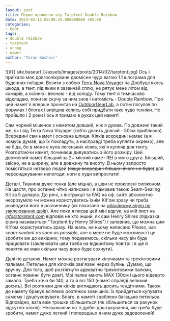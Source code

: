 ```yaml
---
layout: post
title: Перше враження від Tarptent Double Rainbow
date: 2014-02-12 00:00:19.000000000 +02:00
categories:
- Gear
tags:
- double rainbow
- tarptent
- огляд
- намет
author: 'Taras Kushnir'
---
```


![]({{ site.baseurl }}/assets/images/posts/2014/02/tarptent.jpg)
Ось і приїхало моє довгоочікуване двомісне чудо вагою 1.1 кілограма для буденних поїздок. Возити з собою <a title="Огляд 3- або 4-сезонних 2-місних наметів для альпінізму" href="http://jamming.com.ua/%d0%be%d0%b3%d0%bb%d1%8f%d0%b4-3-%d0%b0%d0%b1%d0%be-4-%d1%81%d0%b5%d0%b7%d0%be%d0%bd%d0%bd%d0%b8%d1%85-2-%d0%bc%d1%96%d1%81%d0%bd%d0%b8%d1%85-%d0%bd%d0%b0%d0%bc%d0%b5%d1%82%d1%96%d0%b2-%d0%b4%d0%bb/" target="_blank" rel="noopener noreferrer">Terra Nova Voyager</a> на Довбуші якось шкода, а тент, під яким я зазвичай сплю, не рятує мене літом від комарів, а осінню і весною - від холоду. Тому тент я тимчасово відкладаю, поки не скучу за ним знов і натомість - Double Rainbow. Про цей намет я вперше прочитав на [OutdoorGearLab](http://www.outdoorgearlab.com/Backpacking-Tent-Reviews/Tarptent-Double-Rainbow), а потім погуляв по форумах і блогах і вирішив колись собі придбати таке чудо техніки. Не пройшло і 2 роки і ось я тримаю в руках цей намет!

<!--more-->

Сам чорний мішечок з наметом довший, ніж я думав. По довжині такий же, як і від Terra Nova Voyager (тобто досить довгий - 50см приблизно). Всередині сам намет і основна шпиця. Кілків всередині немає (а я чомусь думав, що їх покладуть, а насправді треба купляти окремо), але не біда, бо в мене є купа легеньких кілків, які я купляв для тенту. Розгортаючи намет, починаєш дивуватись з його розміру. Цей двомісний намет більший за 2+ місний намет REI в мого друга. Більший, звісно, не в ширину, але в довжину та висоту. В ньому запросто помістяться четверо людей <del>(якщо всередині більше нічого не буде)</del> для пересиджування непогоди: ноги є куди випростати!

Деталі. Тканина дуже тонка (але міцна), а шви не проклеєні силіконом. На щастя, про останнє чітко написано і я замовив також Seam-Sealing Kit за 5 доларів. До речі, з інструкції та FAQ на оф. сайті абсолютно незрозуміло чи можна користуватись їхнім Kit'ом зразу чи треба розводити його в розчиннику (як показано на [офіційному відео по заклеюванню швів](http://www.tarptent.com/ttvideos.html#seamseal)). Але поки я писав цей міні відгук, на мій лист на <em>info@tarptent.com</em> відповів не хто інший, як сам Henry Shires (підказка: фірма називається "Tarptent by Henry Shires") і запевнив, що можна цим Kit'ом користуватись зразу. На жаль, на ньому написано <em>Please, use seam-sealant as soon as possible</em>, але в мене не буде можливості це зробити аж до вихідних, тому подивимось, скільки часу він буде працювати (заклеювати шви треба на відкритому повітрі і я ще й поняття не маю скільки часу воно буде сохнути).

Далі по деталях. Намет можна розтягувати кілочками та трекінговими палками. Петельки для кілочків зав'язані через булінь. Думаю, що вручну. Для того, щоб розтягнути адекватно трекінговими палкми, останні повинні бути довгі. Мої палки мають MAX 130см і цього відверто замало. Треба хоча би 140, а то й всі 150 (намет справді великий досить). Всі розтяжки для кілків виглядають досить тендітними. Також до намету бракує всіляких розтяжок зовнішніх: їх прийдеться купувати самому і доштуковувати. Благо, в наметі зроблено багацько петельок. Відповідно, вага вже трошки збільшиться (як збільшиться за рахунок відсутніх кілків). Незважаючи на ті дрібні доштукування, які треба буде зробити, намет дуже легкий і попередньо я ним дуже задоволений!
